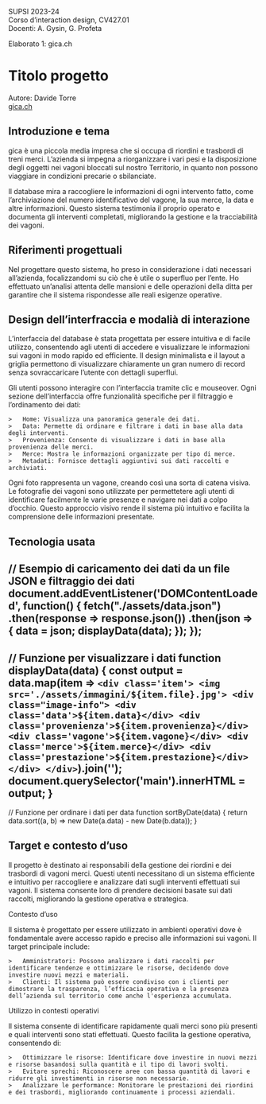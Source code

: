 SUPSI 2023-24  
Corso d’interaction design, CV427.01  
Docenti: A. Gysin, G. Profeta  

Elaborato 1: gica.ch

# Titolo progetto
Autore: Davide Torre  
[gica.ch](https://davidetorre12.github.io/gica.ch/)


## Introduzione e tema
gica è una piccola media impresa che si occupa di riordini e trasbordi di treni merci. L’azienda si impegna a riorganizzare i vari pesi e la disposizione degli oggetti nei vagoni bloccati sul nostro Territorio, in quanto non possono viaggiare in condizioni precarie o sbilanciate.

Il database mira a raccogliere le informazioni di ogni intervento fatto, come l’archiviazione del numero identificativo del vagone, la sua merce, la data e altre informazioni. Questo sistema testimonia il proprio operato e documenta gli interventi completati, migliorando la gestione e la tracciabilità dei vagoni.



## Riferimenti progettuali
Nel progettare questo sistema, ho preso in considerazione i dati necessari all’azienda, focalizzandomi su ciò che è utile o superfluo per l’ente. Ho effettuato un’analisi attenta delle mansioni e delle operazioni della ditta per garantire che il sistema rispondesse alle reali esigenze operative.

## Design dell’interfraccia e modalià di interazione
L’interfaccia del database è stata progettata per essere intuitiva e di facile utilizzo, consentendo agli utenti di accedere e visualizzare le informazioni sui vagoni in modo rapido ed efficiente. Il design minimalista e il layout a griglia permettono di visualizzare chiaramente un gran numero di record senza sovraccaricare l’utente con dettagli superflui.

Gli utenti possono interagire con l’interfaccia tramite clic e mouseover. Ogni sezione dell’interfaccia offre funzionalità specifiche per il filtraggio e l’ordinamento dei dati:

	>	Home: Visualizza una panoramica generale dei dati.
	>	Data: Permette di ordinare e filtrare i dati in base alla data degli interventi.
	>	Provenienza: Consente di visualizzare i dati in base alla provenienza delle merci.
	>	Merce: Mostra le informazioni organizzate per tipo di merce.
	>	Metadati: Fornisce dettagli aggiuntivi sui dati raccolti e archiviati.

Ogni foto rappresenta un vagone, creando così una sorta di catena visiva. Le fotografie dei vagoni sono utilizzate per permettetere agli utenti di identificare facilmente le varie presenze e navigare nei dati a colpo d’occhio. Questo approccio visivo rende il sistema più intuitivo e facilita la comprensione delle informazioni presentate.


## Tecnologia usata

// Esempio di caricamento dei dati da un file JSON e filtraggio dei dati
document.addEventListener('DOMContentLoaded', function() {
    fetch("./assets/data.json")
        .then(response => response.json())
        .then(json => {
            data = json;
            displayData(data);
        });
});
-------------
// Funzione per visualizzare i dati
function displayData(data) {
    const output = data.map(item => `
        <div class='item'>
            <img src='./assets/immagini/${item.file}.jpg'>
            <div class="image-info">
                <div class='data'>${item.data}</div>
                <div class='provenienza'>${item.provenienza}</div>
                <div class='vagone'>${item.vagone}</div>
                <div class='merce'>${item.merce}</div>
                <div class='prestazione'>${item.prestazione}</div>
            </div>
        </div>
    `).join('');
    document.querySelector('main').innerHTML = output;
}
-------------
// Funzione per ordinare i dati per data
function sortByDate(data) {
    return data.sort((a, b) => new Date(a.data) - new Date(b.data));
}



## Target e contesto d’uso
Il progetto è destinato ai responsabili della gestione dei riordini e dei trasbordi di vagoni merci. Questi utenti necessitano di un sistema efficiente e intuitivo per raccogliere e analizzare dati sugli interventi effettuati sui vagoni. Il sistema consente loro di prendere decisioni basate sui dati raccolti, migliorando la gestione operativa e strategica.

Contesto d’uso

Il sistema è progettato per essere utilizzato in ambienti operativi dove è fondamentale avere accesso rapido e preciso alle informazioni sui vagoni. Il target principale include:

	>	Amministratori: Possono analizzare i dati raccolti per identificare tendenze e ottimizzare le risorse, decidendo dove investire nuovi mezzi e materiali. 
	>	Clienti: Il sistema può essere condiviso con i clienti per dimostrare la trasparenza, l’efficacia operativa e la presenza dell’azienda sul territorio come anche l'esperienza accumulata. 


Utilizzo in contesti operativi

Il sistema consente di identificare rapidamente quali merci sono più presenti e quali interventi sono stati effettuati. Questo facilita la gestione operativa, consentendo di:

	>	Ottimizzare le risorse: Identificare dove investire in nuovi mezzi e risorse basandosi sulla quantità e il tipo di lavori svolti.
	>	Evitare sprechi: Riconoscere aree con bassa quantità di lavori e ridurre gli investimenti in risorse non necessarie.
	>	Analizzare le performance: Monitorare le prestazioni dei riordini e dei trasbordi, migliorando continuamente i processi aziendali.


